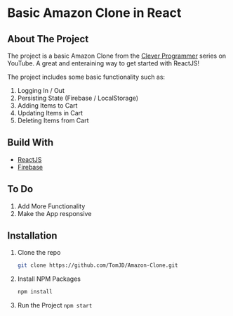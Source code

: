 # Basic Amazon Clone in React

## About The Project
The project is a basic Amazon Clone from the [Clever Programmer](https://www.youtube.com/c/CleverProgrammer) series on YouTube. A great and enteraining way to get started with ReactJS!

The project includes some basic functionality such as:
1. Logging In / Out
2. Persisting State (Firebase / LocalStorage)
3. Adding Items to Cart
4. Updating Items in Cart
5. Deleting Items from Cart

## Build With
* [ReactJS](https://reactjs.org/)
* [Firebase](https://firebase.google.com/)

## To Do
1. Add More Functionality
2. Make the App responsive

## Installation
1. Clone the repo
   ```sh
   git clone https://github.com/TomJD/Amazon-Clone.git
   ```
2. Install NPM Packages
   ```sh
   npm install
   ```
3. Run the Project
`npm start`


